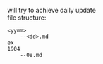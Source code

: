 will try to achieve daily update  
file structure: 
```
<yymm>
    --<dd>.md
ex
1904
    --08.md 
```